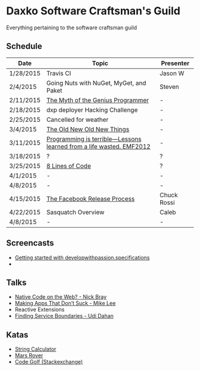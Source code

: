 Daxko Software Craftsman's Guild
=====

Everything pertaining to the software craftsman guild

## Schedule

| Date       | Topic                     | Presenter |
| --------- | ------------------------- | --------- |
| 1/28/2015 | Travis CI | Jason W |
| 2/4/2015  | Going Nuts with NuGet, MyGet, and Paket | Steven |
| 2/11/2015 | [The Myth of the Genius Programmer](https://www.youtube.com/watch?v=0SARbwvhupQ) | - |
| 2/18/2015 | dxp deployer Hacking Challenge | - |
| 2/25/2015 | Cancelled for weather | - |
| 3/4/2015 | [The Old New Old New Things](http://www.infoq.com/presentations/environment-concepts) | - |
| 3/11/2015 | [Programming is terrible—Lessons learned from a life wasted. EMF2012](https://www.youtube.com/watch?v=csyL9EC0S0c&t=15) | - |
| 3/18/2015 | ? | ? |
| 3/25/2015 | [8 Lines of Code](http://www.infoq.com/presentations/8-lines-code-refactoring) | ? |
| 4/1/2015 | - | - |
| 4/8/2015 | - | - |
| 4/15/2015 | [The Facebook Release Process](http://www.infoq.com/presentations/Facebook-Release-Process) | Chuck Rossi |
| 4/22/2015 | Sasquatch Overview | Caleb |
| 4/8/2015 | - | - |

## Screencasts
* [Getting started with developwithpassion.specifications](https://vimeo.com/11642767)
* 
## Talks

* [Native Code on the Web? - Nick Bray](http://www.youtube.com/watch?v=-xNZYr40QOk)
* [Making Apps That Don’t Suck - Mike Lee](http://www.infoq.com/presentations/Making-Apps-That-Dont-Suck)
* Reactive Extensions
* [Finding Service Boundaries - Udi Dahan](https://vimeo.com/113515335)

## Katas

* [String Calculator](http://osherove.com/tdd-kata-1/)
* [Mars Rover](http://dallashackclub.com/rover)
* [Code Golf (Stackexchange)](http://codegolf.stackexchange.com/)
